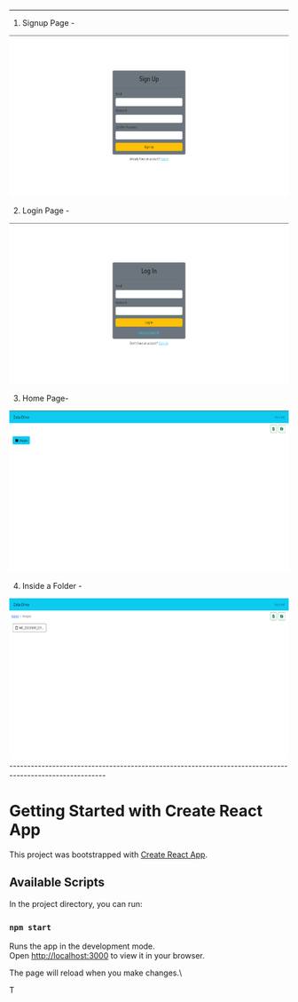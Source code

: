 ---------------------------------------------------------------------------------------------------------

1) Signup Page -
<img src="assets/1.png" height=290px> 

2) Login Page -
<img src="assets/2.png" height=290px>

3) Home Page-
<img src="assets/3.png" height=290px>

4) Inside a Folder -
<img src="assets/4.png" height=290px>
---------------------------------------------------------------------------------------------------------

# Getting Started with Create React App

This project was bootstrapped with [Create React App](https://github.com/facebook/create-react-app).

## Available Scripts

In the project directory, you can run:

### `npm start`

Runs the app in the development mode.\
Open [http://localhost:3000](http://localhost:3000) to view it in your browser.

The page will reload when you make changes.\





T
